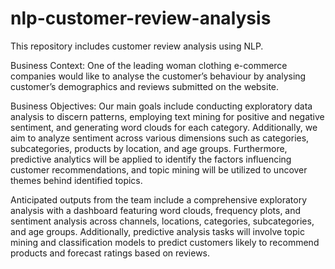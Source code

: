 # nlp-customer-review-analysis
This repository includes customer review analysis using NLP.

Business Context:
One of the leading woman clothing e-commerce companies would like to analyse the customer’s behaviour by analysing customer’s demographics and reviews submitted on the website.

Business Objectives:
Our main goals include conducting exploratory data analysis to discern patterns, employing text mining for positive and negative sentiment, and generating word clouds for each category. Additionally, we aim to analyze sentiment across various dimensions such as categories, subcategories, products by location, and age groups. Furthermore, predictive analytics will be applied to identify the factors influencing customer recommendations, and topic mining will be utilized to uncover themes behind identified topics.

Anticipated outputs from the team include a comprehensive exploratory analysis with a dashboard featuring word clouds, frequency plots, and sentiment analysis across channels, locations, categories, subcategories, and age groups. Additionally, predictive analysis tasks will involve topic mining and classification models to predict customers likely to recommend products and forecast ratings based on reviews.
